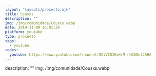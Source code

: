 ```yaml
---
layout: 'layouts/proxecto.njk'
title: Cousxs
description: ""
img: /img/comunidade/Cousxs.webp
date: 2019-11-09 16:01:39
platform: youtube
type: proxecto
tags:
  - youtube
redes:
  youtube: https://www.youtube.com/channel/UCiVIO1EwXrM-nH2AQnlJ5HA
---
```

description: ""
img: /img/comunidade/Cousxs.webp
